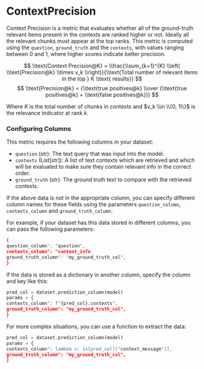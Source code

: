 # ContextPrecision

Context Precision is a metric that evaluates whether all of the ground-truth
relevant items present in the contexts are ranked higher or not. Ideally all the
relevant chunks must appear at the top ranks. This metric is computed using the
`question`, `ground_truth` and the `contexts`, with values ranging between 0 and 1,
where higher scores indicate better precision.

$$
\\text{Context Precision@K} = \\frac{\\sum_{k=1}^{K} \\left( \\text{Precision@k} \\times v_k \\right)}{\\text{Total number of relevant items in the top } K \\text{ results}}
$$
$$
\\text{Precision@k} = {\\text{true positives@k} \\over  (\\text{true positives@k} + \\text{false positives@k})}
$$

Where $K$ is the total number of chunks in contexts and $v_k \\in \\{0, 1\\}$ is the
relevance indicator at rank $k$.

### Configuring Columns

This metric requires the following columns in your dataset:

- `question` (str): The text query that was input into the model.
- `contexts` (List[str]): A list of text contexts which are retrieved and which
will be evaluated to make sure they contain relevant info in the correct order.
- `ground_truth` (str): The ground truth text to compare with the retrieved contexts.

If the above data is not in the appropriate column, you can specify different column
names for these fields using the parameters `question_column`, `contexts_column`
and `ground_truth_column`.

For example, if your dataset has this data stored in different columns, you can
pass the following parameters:
```python
{
question_column": "question",
contexts_column": "context_info
ground_truth_column": "my_ground_truth_col",
}
```

If the data is stored as a dictionary in another column, specify the column and key
like this:
```python
pred_col = dataset.prediction_column(model)
params = {
contexts_column": f"{pred_col}.contexts",
ground_truth_column": "my_ground_truth_col",
}
```

For more complex situations, you can use a function to extract the data:
```python
pred_col = dataset.prediction_column(model)
params = {
contexts_column": lambda x: [x[pred_col]["context_message"]],
ground_truth_column": "my_ground_truth_col",
}
```